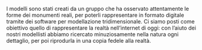 I modelli sono stati creati da un gruppo che ha osservato attentamente le forme dei monumenti reali, per poterli rappresentare in formato digitale tramite dei software per modellazione tridimensionale.
Ci siamo posti come obiettivo quello di rappresentare la realtà nell’internet di oggi: con l’aiuto dei nostri modellisti abbiamo ricercato minuziosamente nella natura ogni dettaglio, per poi riprodurla in una copia fedele alla realtà.